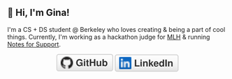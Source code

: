 ## 👋 Hi, I'm Gina!

I'm a CS + DS student @ Berkeley who loves creating & being a part of cool things. Currently, I'm working as a hackathon judge for [MLH](https://mlh.io/about) & running [Notes for Support](https://www.notesforsupport.org/).

<p align="center">
	<a href="https://github.com/amazihue"><img src="imgs/github.svg" alt="GitHub"></a>
	<a href="https://www.linkedin.com/in/ginac10/"><img src="imgs/linkedin.svg" alt="LinkedIn"></a>
</p>
